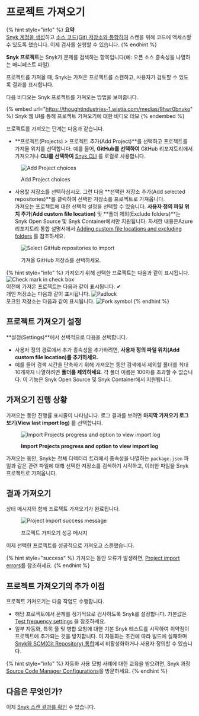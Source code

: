 # 프로젝트 가져오기

{% hint style="info" %}
**요약**\
[Snyk 계정을  생성](create-or-log-in-to-a-snyk-account.md)하고 [소스 코드(Git) 저장소와 통합하여](set-up-an-integration.md) 스캔을 위해 코드에 액세스할 수 있도록 했습니다. 이제 검사를 실행할 수 있습니다.
{% endhint %}

**Snyk 프로젝트**는 Snyk가 문제를 검색하는 항목입니다(예: 오픈 소스 종속성을 나열하는 매니페스트 파일).

프로젝트를 가져올 때, Snyk는 가져온 프로젝트를 스캔하고, 사용자가 검토할 수 있도록 결과를 표시합니다.

다음 비디오는 Snyk 프로젝트를 가져오는 방법을 보여줍니다.

{% embed url="https://thoughtindustries-1.wistia.com/medias/9hwr0bnvko" %}
Snyk 웹 UI를 통해 프로젝트 가져오기에 대한 비디오 데모
{% endembed %}

프로젝트를 가져오는 단계는 다음과 같습니다.

* **프로젝트(Projects) > 프로젝트 추가(Add Project)**를 선택하고 프로젝트를 가져올 위치를 선택합니다. 예를 들어, **GitHub를 선택하여** GitHub 리포지토리에서 가져오거나 **CLI를 선택하여**  [Snyk CLI](../../snyk-cli/) 를 로컬로 사용합니다.

<div align="left">

<figure><img src="../../.gitbook/assets/Screenshot 2023-10-20 at 15.23.55.png" alt="Add Project choices"><figcaption><p>Add Project choices</p></figcaption></figure>

</div>

* 사용할 저장소를 선택하십시오. 그런 다음 **선택한 저장소 추가(Add selected repositories)**를 클릭하여 선택한 저장소를 프로젝트로 가져옵니다. \
  가져오는 프로젝트에 대한 선택적 설정을 선택할 수 있습니다. **사용자 정의 파일 위치 추가**(**Add custom file location)** 및 **폴더 제외(Exclude folders)**는 Snyk Open Source 및 Snyk Container에서만 지원됩니다. 자세한 내용은Azure 리포지토리 통합 설명서에서 [Adding custom file locations and excluding folders](https://docs.snyk.io/integrations/git-repository-scm-integrations/snyk-azure-repositories-tfs-integration#adding-custom-file-locations-and-excluding-folders) 를 참조하세요.

<figure><img src="../../.gitbook/assets/Screenshot 2023-10-20 at 15.20.49.png" alt="Select GitHub repositories to import"><figcaption><p>가져올 GitHub 저장소를 선택하세요.</p></figcaption></figure>

{% hint style="info" %}
가져오기 위해 선택한 프로젝트는 다음과 같이 표시됩니다.  ![Check mark in check box](<../../.gitbook/assets/image (7) (2).png>)\
이전에 가져온 프로젝트는 다음과 같이 표시됩니다.  ✔\
개인 저장소는 다음과 같이 표시됩니다. ![Padlock](<../../.gitbook/assets/Screenshot 2023-05-11 at 23.05.30.png>)\
포크된 저장소는 다음과 같이 표시됩니다. ![Fork symbol](<../../.gitbook/assets/Screenshot 2023-05-11 at 23.15.46.png>)
{% endhint %}

## 프로젝트 가져오기 설정

**설정(Settings)**에서 선택적으로 다음을 선택합니다.

* 사용자 정의 경로에서 추가 종속성을 추가하려면, **사용자 정의 파일 위치(Add custom file location)를 추가하세요.**
* 예를 들어 검색 시간을 단축하기 위해 가져오는 동안 검색에서 제외할 폴더를 최대 10개까지 나열하려면 **폴더를 제외하세요**. 각 폴더 이름은 100자를 초과할 수 없습니다. 이 기능은 Snyk Open Source 및 Snyk Container에서 지원됩니다.

## 가져오기 진행 상황

가져오는 동안 진행률 표시줄이 나타납니다. 로그 결과를 보려면 **마지막 가져오기 로그 보기(View last import log)** 를 선택합니다.

<figure><img src="../../.gitbook/assets/Screenshot 2023-01-23 at 13.23.59.png" alt="Import Projects progress and option to view import log"><figcaption><p><strong>Import Projects progress and option to view import log</strong></p></figcaption></figure>

가져오는 동안, Snyk는 전체 디렉터리 트리에서 종속성을 나열하는 `package.json` 파일과 같은 관련 파일에 대해 선택한 저장소를 검색하기 시작하고, 이러한 파일을 Snyk 프로젝트로 가져옵니다.

## 결과 가져오기

상태 메시지와 함께 프로젝트 가져오기가 완료됩니다.

<figure><img src="../../.gitbook/assets/Screenshot 2023-01-23 at 13.24.35.png" alt="Project import success message"><figcaption><p>프로젝트 가져오기 성공 메시지</p></figcaption></figure>

이제 선택한 프로젝트를 성공적으로 가져오고 스캔했습니다.

{% hint style="success" %}
가져오는 동안 오류가 발생하면, [Project import errors](https://support.snyk.io/hc/en-us/articles/360001373118)를 참조하세요.
{% endhint %}

## 프로젝트 가져오기의 추가 이점

프로젝트 가져오기는 다음 작업도 수행합니다.

* 해당 프로젝트에서 문제를 정기적으로 검사하도록 Snyk를 설정합니다. 기본값은 [Test frequency settings](../../snyk-admin/manage-settings/usage-settings.md#test-frequency-settings) 을 참조하세요.
* 일부 자동화, 특히 풀 및 병합 요청에 대한 기본 Snyk 테스트를 시작하여 취약점이 프로젝트에 추가되는 것을 방지합니다. 이 자동화는 조건에 따라 빌드에 실패하며 [Snyk와  SCM(Git Repository) 통합](../../integrate-with-snyk/git-repositories-scms-integrations-with-snyk/)에서 비활성화하거나 사용자 정의할 수 있습니다.

{% hint style="info" %}
자동화 사용 모범 사례에 대한 교육을 받으려면, Snyk 과정 [Source Code Manager Configurations](https://learn.snyk.io/lesson/configure-snyk-scm/)을 방문하세요.
{% endhint %}

## 다음은 무엇인가?

이제 [Snyk 스캔 결과를 확인](view-snyk-scan-results.md) 수 있습니다.
